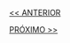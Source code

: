 [<< ANTERIOR](https://github.com/pvreboucas/integracao-continua-ci/tree/aula-02/aulas)



[PRÓXIMO >>](https://github.com/pvreboucas/integracao-continua-ci/tree/aula-04/aulas)
